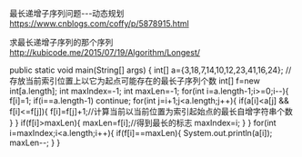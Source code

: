 最长递增子序列问题---动态规划
https://www.cnblogs.com/coffy/p/5878915.html

求最长递增子序列的那个序列
http://kubicode.me/2015/07/19/Algorithm/Longest/

public static void main(String[] args) {
	int[] a={3,18,7,14,10,12,23,41,16,24};
	//存放当前索引位置上以它为起点可能存在的最长子序列个数
	int[] f=new int[a.length];
	int maxIndex=-1;
	int maxLen=-1;
	for(int i=a.length-1;i>=0;i--){
		f[i]=1;
		if(i==a.length-1)
			continue;
		for(int j=i+1;j<a.length;j++){
			if(a[i]<a[j] && f[i]<=f[j]){
				f[i]=f[j]+1;//计算当前以当前位置为索引起始点的最长自增字符串个数
			}
		}
		if(f[i]>maxLen){
			maxLen=f[i];//得到最长的标志
			maxIndex=i;
		}
	}
	for(int i=maxIndex;i<a.length;i++){
		if(f[i]==maxLen){
			System.out.println(a[i]);
			maxLen--;
		}
	}